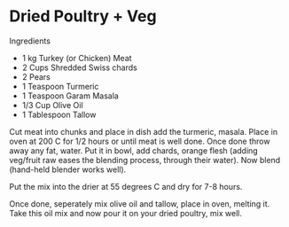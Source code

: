 # Dried Poultry + Veg

Ingredients

* 1 kg Turkey (or Chicken) Meat
* 2 Cups Shredded Swiss chards
* 2 Pears
* 1 Teaspoon Turmeric
* 1 Teaspoon Garam Masala
* 1/3 Cup Olive Oil
* 1 Tablespoon Tallow

Cut meat into chunks and place in dish add the turmeric, masala. Place
in oven at 200 C for 1/2 hours or until meat is well done. Once done
throw away any fat, water. Put it in bowl, add chards, orange flesh
(adding veg/fruit raw eases the blending process, through their
water). Now blend (hand-held blender works well).

Put the mix into the drier at 55 degrees C and dry for 7-8 hours.

Once done, seperately mix olive oil and tallow, place in oven, melting
it. Take this oil mix and now pour it on your dried poultry, mix well.



